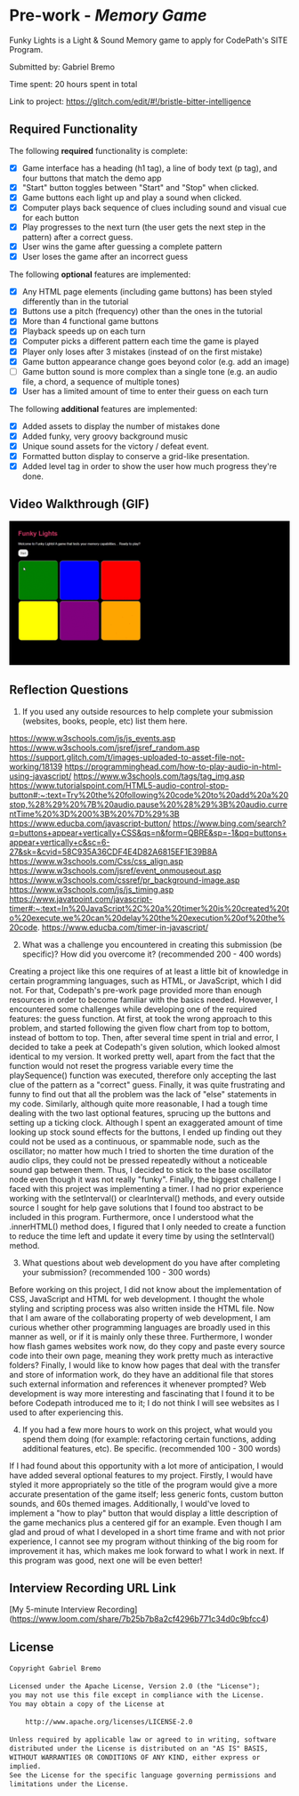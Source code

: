 # Pre-work - *Memory Game*

Funky Lights is a Light & Sound Memory game to apply for CodePath's SITE Program. 

Submitted by: Gabriel Bremo

Time spent: 20 hours spent in total

Link to project: https://glitch.com/edit/#!/bristle-bitter-intelligence

## Required Functionality

The following **required** functionality is complete:

* [x] Game interface has a heading (h1 tag), a line of body text (p tag), and four buttons that match the demo app
* [x] "Start" button toggles between "Start" and "Stop" when clicked. 
* [x] Game buttons each light up and play a sound when clicked. 
* [x] Computer plays back sequence of clues including sound and visual cue for each button
* [x] Play progresses to the next turn (the user gets the next step in the pattern) after a correct guess. 
* [x] User wins the game after guessing a complete pattern
* [x] User loses the game after an incorrect guess

The following **optional** features are implemented:

* [x] Any HTML page elements (including game buttons) has been styled differently than in the tutorial
* [x] Buttons use a pitch (frequency) other than the ones in the tutorial
* [x] More than 4 functional game buttons
* [x] Playback speeds up on each turn
* [x] Computer picks a different pattern each time the game is played
* [x] Player only loses after 3 mistakes (instead of on the first mistake)
* [x] Game button appearance change goes beyond color (e.g. add an image)
* [ ] Game button sound is more complex than a single tone (e.g. an audio file, a chord, a sequence of multiple tones)
* [x] User has a limited amount of time to enter their guess on each turn

The following **additional** features are implemented:

- [x] Added assets to display the number of mistakes done
- [x] Added funky, very groovy background music
- [x] Unique sound assets for the victory / defeat event.
- [x] Formatted button display to conserve a grid-like presentation.
- [x] Added level tag in order to show the user how much progress they're done.

## Video Walkthrough (GIF)
![me](https://github.com/Godmiliut/codepath-prework/blob/main/gif%20for%20prework.gif)

## Reflection Questions
1. If you used any outside resources to help complete your submission (websites, books, people, etc) list them here. 

https://www.w3schools.com/js/js_events.asp
https://www.w3schools.com/jsref/jsref_random.asp
https://support.glitch.com/t/images-uploaded-to-asset-file-not-working/18139
https://programminghead.com/how-to-play-audio-in-html-using-javascript/
https://www.w3schools.com/tags/tag_img.asp
https://www.tutorialspoint.com/HTML5-audio-control-stop-button#:~:text=Try%20the%20following%20code%20to%20add%20a%20stop,%28%29%20%7B%20audio.pause%20%28%29%3B%20audio.currentTime%20%3D%200%3B%20%7D%29%3B
https://www.educba.com/javascript-button/
https://www.bing.com/search?q=buttons+appear+vertically+CSS&qs=n&form=QBRE&sp=-1&pq=buttons+appear+vertically+c&sc=6-27&sk=&cvid=58C935A36CDF4E4D82A6815EF1E39B8A
https://www.w3schools.com/Css/css_align.asp
https://www.w3schools.com/jsref/event_onmouseout.asp
https://www.w3schools.com/cssref/pr_background-image.asp
https://www.w3schools.com/js/js_timing.asp
https://www.javatpoint.com/javascript-timer#:~:text=In%20JavaScript%2C%20a%20timer%20is%20created%20to%20execute,we%20can%20delay%20the%20execution%20of%20the%20code.
https://www.educba.com/timer-in-javascript/

2. What was a challenge you encountered in creating this submission (be specific)? How did you overcome it? (recommended 200 - 400 words) 

Creating a project like this one requires of at least a little bit of knowledge in certain programming languages, such as HTML, or JavaScript, which I did not. For that, Codepath's pre-work page provided more than enough resources in order to become familiar with the basics needed. However, I encountered some challenges while developing one of the required features: the guess function. At first, at took the wrong approach to this problem, and started following the given flow chart from top to bottom, instead of bottom to top. Then, after several time spent in trial and error, I decided to take a peek at Codepath's given solution, which looked almost identical to my version. It worked pretty well, apart from the fact that the function would not reset the progress variable every time the playSequence() function was executed, therefore only accepting the last clue of the pattern as a "correct" guess. Finally, it was quite frustrating and funny to find out that all the problem was the lack of "else" statements in my code.
Similarly, although quite more reasonable, I had a tough time dealing with the two last optional features, sprucing up the buttons and setting up a ticking clock. Although I spent an exaggerated amount of time looking up stock sound effects for the buttons, I ended up finding out they could not be used as a continuous, or spammable node, such as the oscillator; no matter how much I tried to shorten the time duration of the audio clips, they could not be pressed repeatedly without a noticeable sound gap between them. Thus, I decided to stick to the base oscillator node even though it was not really "funky". Finally, the biggest challenge I faced with this project was implementing a timer. I had no prior experience working with the setInterval() or clearInterval() methods, and every outside source I sought for help gave solutions that I found too abstract to be included in this program. Furthermore, once I understood what the .innerHTML() method does, I figured that I only needed to create a function to reduce the time left and update it every time by using the setInterval() method.

3. What questions about web development do you have after completing your submission? (recommended 100 - 300 words) 

Before working on this project, I did not know about the implementation of CSS, JavaScript and HTML for web development. I thought the whole styling and scripting process was also written inside the HTML file. Now that I am aware of the collaborating property of web development, I am curious whether other programming languages are broadly used in this manner as well, or if it is mainly only these three. Furthermore, I wonder how flash games websites work now, do they copy and paste every source code into their own page, meaning they work pretty much as interactive folders? Finally, I would like to know how pages that deal with the transfer and store of information work, do they have an additional file that stores such external information and references it whenever prompted? Web development is way more interesting and fascinating that I found it to be before Codepath introduced me to it; I do not think I will see websites as I used to after experiencing this.

4. If you had a few more hours to work on this project, what would you spend them doing (for example: refactoring certain functions, adding additional features, etc). Be specific. (recommended 100 - 300 words) 

If I had found about this opportunity with a lot more of anticipation, I would have added several optional features to my project. Firstly, I would have styled it more appropriately so the title of the program would give a more accurate presentation of the game itself; less generic fonts, custom button sounds, and 60s themed images. Additionally, I would've loved to implement a "how to play" button that would display a little description of the game mechanics plus a centered gif for an example. Even though I am glad and proud of what I developed in a short time frame and with not prior experience, I cannot see my program without thinking of the big room for improvement it has, which makes me look forward to what I work in next. If this program was good, next one will be even better!

## Interview Recording URL Link

[My 5-minute Interview Recording]
(https://www.loom.com/share/7b25b7b8a2cf4296b771c34d0c9bfcc4)


## License

    Copyright Gabriel Bremo

    Licensed under the Apache License, Version 2.0 (the "License");
    you may not use this file except in compliance with the License.
    You may obtain a copy of the License at

        http://www.apache.org/licenses/LICENSE-2.0

    Unless required by applicable law or agreed to in writing, software
    distributed under the License is distributed on an "AS IS" BASIS,
    WITHOUT WARRANTIES OR CONDITIONS OF ANY KIND, either express or implied.
    See the License for the specific language governing permissions and
    limitations under the License.
